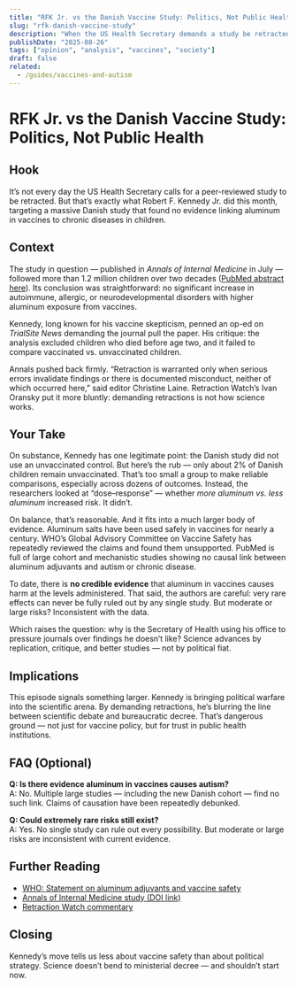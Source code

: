 ```yaml
---
title: "RFK Jr. vs the Danish Vaccine Study: Politics, Not Public Health"
slug: "rfk-danish-vaccine-study"
description: "When the US Health Secretary demands a study be retracted, it says more about politics than science."
publishDate: "2025-08-26"
tags: ["opinion", "analysis", "vaccines", "society"]
draft: false
related:
  - /guides/vaccines-and-autism
---
```


# RFK Jr. vs the Danish Vaccine Study: Politics, Not Public Health

## Hook
It’s not every day the US Health Secretary calls for a peer-reviewed study to be retracted. But that’s exactly what Robert F. Kennedy Jr. did this month, targeting a massive Danish study that found no evidence linking aluminum in vaccines to chronic diseases in children.

## Context
The study in question — published in *Annals of Internal Medicine* in July — followed more than 1.2 million children over two decades ([PubMed abstract here](https://pubmed.ncbi.nlm.nih.gov/40658954/)). Its conclusion was straightforward: no significant increase in autoimmune, allergic, or neurodevelopmental disorders with higher aluminum exposure from vaccines.

Kennedy, long known for his vaccine skepticism, penned an op-ed on *TrialSite News* demanding the journal pull the paper. His critique: the analysis excluded children who died before age two, and it failed to compare vaccinated vs. unvaccinated children.  

Annals pushed back firmly. “Retraction is warranted only when serious errors invalidate findings or there is documented misconduct, neither of which occurred here,” said editor Christine Laine. Retraction Watch’s Ivan Oransky put it more bluntly: demanding retractions is not how science works.

## Your Take
On substance, Kennedy has one legitimate point: the Danish study did not use an unvaccinated control. But here’s the rub — only about 2% of Danish children remain unvaccinated. That’s too small a group to make reliable comparisons, especially across dozens of outcomes. Instead, the researchers looked at “dose–response” — whether *more aluminum vs. less aluminum* increased risk. It didn’t.

On balance, that’s reasonable. And it fits into a much larger body of evidence. Aluminum salts have been used safely in vaccines for nearly a century. WHO’s Global Advisory Committee on Vaccine Safety has repeatedly reviewed the claims and found them unsupported. PubMed is full of large cohort and mechanistic studies showing no causal link between aluminum adjuvants and autism or chronic disease.  

To date, there is **no credible evidence** that aluminum in vaccines causes harm at the levels administered. That said, the authors are careful: very rare effects can never be fully ruled out by any single study. But moderate or large risks? Inconsistent with the data.

Which raises the question: why is the Secretary of Health using his office to pressure journals over findings he doesn’t like? Science advances by replication, critique, and better studies — not by political fiat.

## Implications
This episode signals something larger. Kennedy is bringing political warfare into the scientific arena. By demanding retractions, he’s blurring the line between scientific debate and bureaucratic decree. That’s dangerous ground — not just for vaccine policy, but for trust in public health institutions.

## FAQ (Optional)
**Q: Is there evidence aluminum in vaccines causes autism?**  
A: No. Multiple large studies — including the new Danish cohort — find no such link. Claims of causation have been repeatedly debunked.  

**Q: Could extremely rare risks still exist?**  
A: Yes. No single study can rule out every possibility. But moderate or large risks are inconsistent with current evidence.  

## Further Reading
- [WHO: Statement on aluminum adjuvants and vaccine safety](https://www.who.int/groups/global-advisory-committee-on-vaccine-safety/topics/aluminium)  
- [Annals of Internal Medicine study (DOI link)](https://www.acpjournals.org/doi/10.7326/ANNALS-25-00997)  
- [Retraction Watch commentary](https://retractionwatch.com/)  

## Closing
Kennedy’s move tells us less about vaccine safety than about political strategy. Science doesn’t bend to ministerial decree — and shouldn’t start now.
